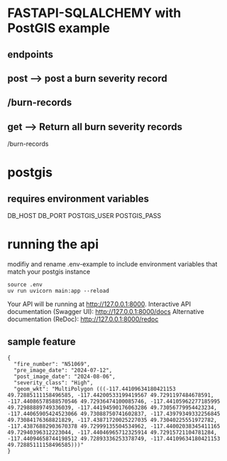 # FASTAPI-SQLALCHEMY with PostGIS example

## endpoints

post --> post a burn severity record
---
/burn-records
---
get --> Return all burn severity records 
---
/burn-records

# postgis
requires environment variables  
---
DB_HOST
DB_PORT
POSTGIS_USER
POSTGIS_PASS

# running the api
modifiy and rename .env-example to include environment variables that match your postgis instance
```
source .env
uv run uvicorn main:app --reload
```
Your API will be running at http://127.0.0.1:8000.
Interactive API documentation (Swagger UI): http://127.0.0.1:8000/docs
Alternative documentation (ReDoc): http://127.0.0.1:8000/redoc

## sample feature
```
{
  "fire_number": "N51069",
  "pre_image_date": "2024-07-12",
  "post_image_date": "2024-08-06",
  "severity_class": "High",
  "geom_wkt": "MultiPolygon (((-117.44109634180421153 49.72885111158496585, -117.44200533199419567 49.7291197484678591, -117.44086578588570546 49.72936474100085746, -117.44105962277185995 49.72988889749336039, -117.44194590176063286 49.73056779954423234, -117.44065905424523066 49.73088750741602837, -117.43979349332256845 49.73084176368821829, -117.43871720025227035 49.73040225551972782, -117.43876882903670378 49.72999135504534962, -117.44002038345411165 49.72940396312223044, -117.44046965712325914 49.72915721104781284, -117.44094658744198512 49.72893336253378749, -117.44109634180421153 49.72885111158496585)))"
}
```